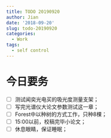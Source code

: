 ```yaml
---
title: TODO 20190920
author: Jian
date: '2018-09-20'
slug: todo-20190920
categories:
  - Work
tags:
  - self control
---
```

# 今日要务

- [ ] 测试闻奕光电买的吸光度测量支架；
- [ ] 写完光谱仪大论文参数测试这一章；
- [ ] Forest中以种树的方式工作，只种8棵；
- [ ] 15:00以前，校稿完毕小论文；
- [ ] 休息眼睛，保证睡眠；
